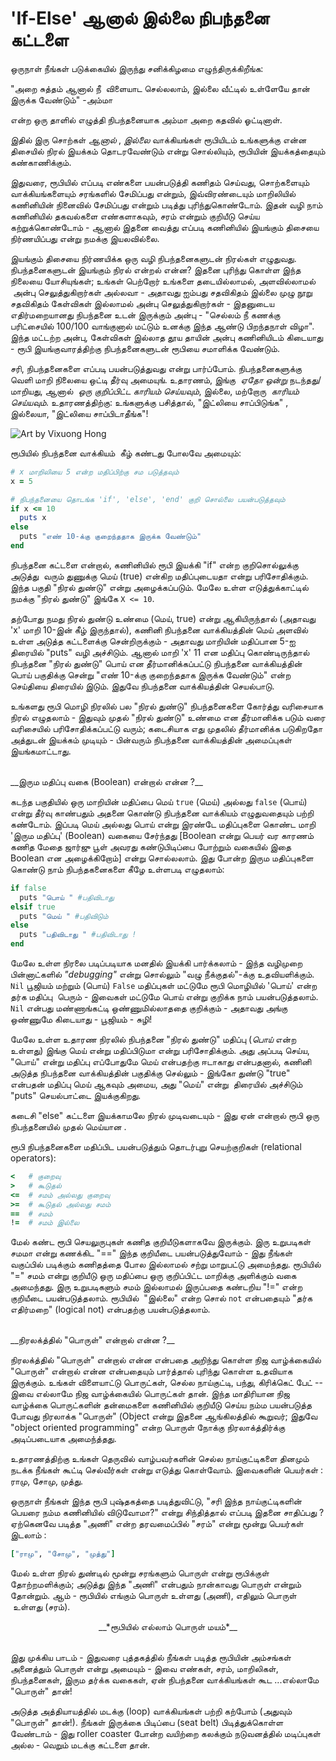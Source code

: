 # 'If-Else' ஆனால் இல்லை நிபந்தனை கட்டளை 

ஒருநாள் நீங்கள் படுக்கையில் இருந்து சனிக்கிழமை எழுந்திருக்கிறீங்க: 

"அறை சுத்தம் ஆனால் நீ  விளையாட செல்லலாம், இல்லை வீட்டில் உள்ளேயே தான் இருக்க வேண்டும்" -அம்மா  

என்ற ஒரு தாளில் எழுத்தி நிபந்தனையாக அம்மா அறை கதவில் ஓட்டினாள்.

இதில் இரு சொற்கள் _ஆனால்_ , _இல்லை_ வாக்கியங்கள் ரூபியிடம் உங்களுக்கு என்ன திசையில் நிரல் இயக்கம் தொடரவேண்டும் என்று சொல்லியும், ரூபியின் இயக்கத்தையும் கண்காணிக்கும்.

இதுவரை, ரூபியில் எப்படி எண்களை பயன்படுத்தி கணிதம் செய்வது, சொற்களையும் வாக்கியங்களையும் சரங்களில் சேமிப்பது என்றும், இவ்விரண்டையும் மாறிலியில் கணினியின் நினைவில் சேமிப்பது என்றும் படித்து புரிந்துகொண்டோம். 
இதன் வழி நாம் கணினியில் தகவல்களை எண்களாகவும், சரம் என்றும் குறியீடு செய்ய கற்றுக்கொண்டோம் - ஆனால் இதனை வைத்து எப்படி கணினியில் இயங்கும் திசையை நிர்ணயிப்பது என்று நமக்கு இயலவில்லை.

இயங்கும் திசையை நிர்ணயிக்க ஒரு வழி நிபந்தனைகளுடன் நிரல்கள் எழுதுவது. நிபந்தனைகளுடன் இயங்கும் நிரல் என்றல் என்ன? இதனை புரிந்து கொள்ள இந்த நிலையை யோசியுங்கள்; உங்கள் பெற்றோர் உங்களை தடையில்லாமல், அளவில்லாமல்  அன்பு செலுத்துகிறார்கள் அல்லவா - அதாவது ஐம்பது சதவிகிதம் இல்லை முழு நூறு சதவிகிதம் கேள்விகள் இல்லாமல் அன்பு செலுத்துகிறார்கள் - இதனுடைய எதிர்மறையானது நிபந்தனை உடன் இருக்கும் அன்பு - "செல்லம் நீ கணக்கு பரிட்சையில் 100/100 வாங்குனால் மட்டும் உனக்கு இந்த ஆண்டு பிறந்தநாள் விழா". இந்த மட்டற்ற அன்பு, கேள்விகள் இல்லாத தூய தாயின் அன்பு கணினியிடம் கிடையாது - ரூபி இயங்குவாரத்திற்கு நிபந்தனைகளுடன் ரூபியை சமாளிக்க வேண்டும்.

சரி, நிபந்தனைகளை எப்படி பயன்படுத்துவது என்று பார்ப்போம். நிபந்தனைகளுக்கு வெளி மாறி நிலையை ஒட்டி தீர்வு அமையுங். உதாரணம், இங்கு  _ஏதோ ஒன்று_ நடந்தது/மாறியது, ஆனால்  _ஒரு குறிப்பிட்ட காரியம் செய்யவும்_, இல்லை, மற்றோரு  _காரியம் செய்யவும்_. உதாரணத்திற்கு: உங்களுக்கு பசித்தால், "இட்லியை சாப்பிடுங்க" , இல்லையா, "இட்லியை சாப்பிடாதீங்க"!

![Art by Vixuong Hong](http://rubykin.com/images/eat-sandwich.png)

ரூபியில் நிபந்தனை வாக்கியம்  கீழ் கண்டது போலவே அமையும்:
```ruby
# x மாறிலியை 5 என்ற மதிப்பிற்கு சம படுத்தவும்
x = 5

# நிபந்தனையை தொடங்க 'if', 'else', 'end' குறி சொல்லை பயன்படுத்தவும் 
if x <= 10
  puts x
else
  puts "எண் 10-க்கு குறைந்ததாக இருக்க வேண்டும்"
end
```
 
நிபந்தனை கட்டளை என்றால், கணினியில் ரூபி இயக்கி "if" என்ற குறிசொல்லுக்கு அடுத்து  வரும் துணுக்கு மெய் (true) என்கிற மதிப்புடையதா என்று பரிசோதிக்கும். இந்த பகுதி "நிரல் துண்டு" என்று அழைக்கப்படும். மேலே உள்ள எடுத்துக்காட்டில் நமக்கு "நிரல் துண்டு" இங்கே
`X <= 10`.

தற்போது நமது நிரல் துண்டு உண்மை (மெய், true) என்று ஆகியிருந்தால் (அதாவது 'x' மாறி 10-இன் கீழ் இருந்தால்), கணினி நிபந்தனை வாக்கியத்தின் மெய் அளவில் உள்ள அடுத்த கட்டளைக்கு சென்றிருக்கும் - அதாவது மாறியின் மதிப்பான 5-ஐ திரையில் "puts" வழி அச்சிடும். ஆனால் மாறி 'x' 11 என மதிப்பு கொண்டிருந்தால் நிபந்தனை "நிரல் துண்டு" பொய் என தீர்மானிக்கப்பட்டு நிபந்தனை வாக்கியத்தின் பொய் பகுதிக்கு சென்று "எண் 10-க்கு குறைந்ததாக இருக்க வேண்டும்" என்ற செய்தியை திரையில் இடும். இதுவே நிபந்தனை வாக்கியத்தின் செயல்பாடு.

உங்களது ரூபி மொழி நிரலில் பல "நிரல் துண்டு" நிபந்தனைகளை கோர்த்து வரிசையாக நிரல் எழுதலாம் - இதுவும் முதல் "நிரல் துண்டு" உண்மை என தீர்மானிக்க படும் வரை வரிசையில் பரிசோதிக்கப்பட்டு வரும்; கடைசியாக எது முதலில் தீர்மானிக்க படுகிறதோ அத்துடன் இயக்கம் முடியும் - பின்வரும் நிபந்தனை வாக்கியத்தின் அமைப்புகள் இயங்கமாட்டாது.

<br />
__இரும மதிப்பு வகை (Boolean) என்றால் என்ன ?__

கடந்த பகுதியில் ஒரு மாறியின் மதிப்பை மெய் `true` (மெய்) அல்லது `false` (பொய்) என்று தீர்வு காண்பதும் அதனை கொண்டு நிபந்தனை வாக்கியம் எழுதுவதையும் பற்றி கண்டோம். இப்படி மெய் அல்லது பொய் என்று இரண்டே மதிப்புகளை கொண்ட மாறி 'இரும மதிப்பு' (Boolean) வகையை சேர்ந்தது [Boolean என்று பெயர் வர காரணம் கணித மேதை ஜார்ஜு பூள் அவரது கண்டுபிடிப்பை போற்றும் வகையில் இதை Boolean என அழைக்கிறோம்] என்று சொல்லலாம். இது போன்ற இரும மதிப்புகளை கொண்டு நாம் நிபந்தகனைகளை கீழே உள்ளபடி எழுதலாம்:

```ruby
if false
  puts "பொய் " #பதிவிடாது 
elsif true
  puts "மெய் " #பதிவிடும்
else
  puts "பதிவிடாது " #பதிவிடாது !
end
```

மேலே உள்ள நிரலை படிப்படியாக மனதில் இயக்கி பார்க்கலாம் - இந்த வழிமுறை பின்னாட்களில் _"debugging"_  என்று சொல்லும் "வழு நீக்குதல்"-க்கு உதவியளிக்கும். `Nil` பூஜியம் மற்றும் (பொய்) `False` மதிப்புகள் மட்டுமே ரூபி மொழியில் 'பொய்' என்ற தர்க மதிப்பு  பெரும் - இவைகள் மட்டுமே பொய் என்று குறிக்க நாம் பயன்படுத்தலாம். `Nil` என்பது மண்ணாங்கட்டி ஒண்ணுமில்லாததை குறிக்கும் - அதாவது அங்கு ஒண்ணுமே கிடையாது - பூஜியம் - சுழி!

மேலே உள்ள உதாரண நிரலில் நிபந்தனை "நிரல் துண்டு" மதிப்பு (_பொய்_ என்ற உள்ளது) இங்கு மெய் என்று மதிப்பிடுமா என்று பரிசோதிக்கும். அது அப்படி செய்ய, "பொய்" என்று மதிப்பு எப்போதுமே மெய் என்பதற்கு ஈடாகாது என்பதனால், கணினி அடுத்த நிபந்தனை வாக்கியத்தின் பகுதிக்கு செல்லும் - இங்கோ துண்டு "true" என்பதன் மதிப்பு மெய் ஆகவும் அமைய, அது "மெய்" என்று  திரையில் அச்சிடும் "puts" செயல்பாட்டை இயக்குகிறது. 

கடைசி "else" கட்டளை இயக்காமலே நிரல் முடிவடையும் - இது ஏன் என்றால் ரூபி ஒரு நிபந்தனையில் முதல் மெய்யான .

ரூபி நிபந்தனைகளை மதிப்பிட பயன்படுத்தும் தொடர்புறு செயற்குறிகள் (relational operators):

```ruby
<   # குறைவு 
>   # கூடுதல் 
<=  # சமம் அல்லது குறைவு
>=  # கூடுதல் அல்லது சமம்
==  # சமம்
!=  # சமம் இல்லை
```

மேல் கண்ட ரூபி செயலுருபுகள் கணித குறியீடுகளாகவே இருக்கும். இரு உறுபடிகள் சமமா என்று கணக்கிட "==" இந்த குறியீடை பயன்படுத்துவோம் - இது நீங்கள் வகுப்பில் படிக்கும் கணிதத்தை போல இல்லாமல் சற்று மாறுபட்டு அமைந்தது. ரூபியில் "=" சமம் என்று குறியீடு ஒரு மதிப்பை ஒரு குறிப்பிட்ட மாறிக்கு அளிக்கும் வகை அமைந்தது. இரு உறுபடிகளும் சமம் இல்லாமல் இருப்பதை கண்டறிய "!=" என்ற குறியீடை பயன்படுத்தலாம். ரூபியில்  "இல்லை" என்ற சொல் `not` என்பதையும் "தர்க எதிர்மறை" (logical not) என்பதற்கு பயன்படுத்தலாம்.

<br />
__நிரலக்த்தில் "பொருள்" என்றால் என்ன ?__

நிரலக்த்தில் "பொருள்" என்றால் என்ன என்பதை அறிந்து கொள்ள நிஜ வாழ்க்கையில் "பொருள்" என்றால் என்ன என்பதையும் பார்த்தால் புரிந்து கொள்ள உதவியாக இருக்கும். உங்கள் விளையாட்டு பொருட்கள், செல்ல நாய்குட்டி, பந்து, கிரிக்கெட் பேட் -- இவை எல்லாமே நிஜ வாழ்க்கையில் பொருட்கள் தான். இந்த மாதிரியான நிஜ வாழ்க்கை பொருட்களின் தன்மைகளை கணினியில் குறியீடு செய்ய நம்ம பயன்படுத்த போவது நிரலாக்க "பொருள்" (Object என்று இதனை ஆங்கிலத்தில் கூறுவர்; இதுவே "object oriented programming" என்ற பொருள் நோக்கு நிரலாக்த்திர்க்கு அடிப்படையாக அமைந்த்தது.

உதாரணத்திற்கு உங்கள் தெருவில் வாழ்பவர்களின் செல்ல நாய்குட்டிகளை தினமும் நடக்க நீங்கள் கூட்டி செல்வீர்கள் என்று எடுத்து கொள்வோம். இவைகளின் பெயர்கள் : ராமு, சோமு, முத்து. 

ஒருநாள் நீங்கள் இந்த ரூபி புஷ்தகத்தை படித்துவிட்டு, "சரி இந்த நாய்குட்டிகளின் பெயரை நம்ம கணினியில் விடுவோமா?" என்று சிந்தித்தால் எப்படி இதனை சாதிப்பது ? ஏற்கெனவே படித்த "அணி" என்ற தரவமைப்பில் "சரம்" என்று மூன்று பெயர்கள் இடலாம் :

```ruby
["ராமு", "சோமு", "முத்து"]
```

மேல் உள்ள நிரல் துண்டில் மூன்று சரங்களும் பொருள் என்று ரூபிக்குள் தோற்றமளிக்கும்; அடுத்து இந்த "அணி" என்பதும் நான்காவது பொருள் என்றும் தோன்றும். ஆம் - ரூபியில் எங்கும் பொருள் உள்ளது (அணி), எதிலும் பொருள்  உள்ளது (சரம்).
<br />
<div style="text-align: center;">
__*ரூபியில் எல்லாம் பொருள் மயம்*__
</div>
<br />

இது முக்கிய பாடம் - இதுவரை புத்தகத்தில் நீங்கள் படித்த ரூபியின் அம்சங்கள் அனைத்தும் பொருள் என்று அமையும் - இவை  எண்கள், சரம், மாறிலிகள், நிபந்தனைகள், இரும தர்க்க வகைகள், ஏன் நிபந்தனை வாக்கியங்கள் கூட ...எல்லாமே "பொருள்" தான்!

அடுத்த அத்தியாயத்தில் மடக்கு (loop) வாக்கியங்கள் பற்றி கற்போம்  (அதுவும் "பொருள்" தான்!). நீங்கள் இருக்கை பிடிப்பை (seat belt) பிடித்துக்கொள்ள வேண்டாம் - இது roller coaster போன்ற வயிற்றை கலக்கும் நடுவனத்தில் மடிப்புகள் அல்ல - வெறும் மடக்கு கட்டளை தான்.

<div style="height:30px;"></div>
